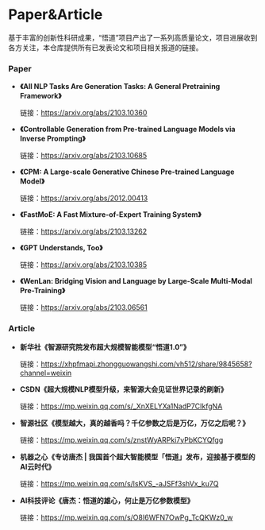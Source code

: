 # Paper&Article
基于丰富的创新性科研成果，“悟道”项目产出了一系列高质量论文，项目进展收到各方关注，本仓库提供所有已发表论文和项目相关报道的链接。

### Paper
* **《All NLP Tasks Are Generation Tasks: A General Pretraining Framework》**
  
  链接：https://arxiv.org/abs/2103.10360
  
* **《Controllable Generation from Pre-trained Language Models via Inverse Prompting》**

  链接：https://arxiv.org/abs/2103.10685
  
* **《CPM: A Large-scale Generative Chinese Pre-trained Language Model》**

  链接：https://arxiv.org/abs/2012.00413
  
* **《FastMoE: A Fast Mixture-of-Expert Training System》**

  链接：https://arxiv.org/abs/2103.13262
  
* **《GPT Understands, Too》**
  
  链接：https://arxiv.org/abs/2103.10385
  
* **《WenLan: Bridging Vision and Language by Large-Scale Multi-Modal Pre-Training》**

  链接：https://arxiv.org/abs/2103.06561
  
### Article
* **新华社《智源研究院发布超大规模智能模型“悟道1.0”》**

  链接：https://xhpfmapi.zhongguowangshi.com/vh512/share/9845658?channel=weixin

* **CSDN《超大规模NLP模型升级，来智源大会见证世界记录的刷新》**

  链接：https://mp.weixin.qq.com/s/_XnXELYXa1NadP7CIkfgNA

* **智源社区《模型越大，真的越香吗？千亿参数之后是万亿，万亿之后呢？》**

  链接：https://mp.weixin.qq.com/s/znstWyARPki7yPbKCYQfgg

* **机器之心《专访唐杰 | 我国首个超大智能模型「悟道」发布，迎接基于模型的AI云时代》**
  
  链接：https://mp.weixin.qq.com/s/lsKVS_-aJSFf3shVx_ku7Q
  
* **AI科技评论《唐杰：悟道的雄心，何止是万亿参数模型》**

  链接：https://mp.weixin.qq.com/s/O8I6WFN7OwPg_TcQKWz0_w


